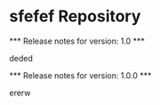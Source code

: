 # sfefef Repository

*** Release notes for version: 1.0 ***

deded

*** Release notes for version: 1.0.0 ***

ererw